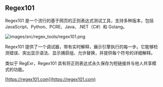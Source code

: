 ## Regex101

Regex101 是一个流行的基于网页的正则表达式测试工具，支持多种版本，包括 JavaScript、Python、PCRE、Java、.NET（C#）和 Golang。

![images/src/regex_tools/regex101.png](images/src/regex_tools/regex101.png)

Regex101 提供了一个调试器，带有实时解释，展示引擎执行的每一步。它能够检测错误、突出显示语法、显示捕获组、允许替换，并提供每个符号的详细解释。

类似于 RegExr，Regex101 具有将正则表达式永久保存为短链接并与他人共享模式的功能。

[https://regex101.com](https://regex101.com)

